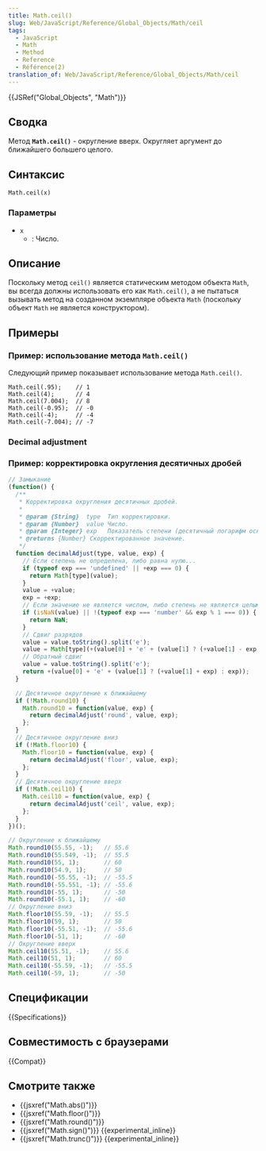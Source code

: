 ```yaml
---
title: Math.ceil()
slug: Web/JavaScript/Reference/Global_Objects/Math/ceil
tags:
  - JavaScript
  - Math
  - Method
  - Reference
  - Référence(2)
translation_of: Web/JavaScript/Reference/Global_Objects/Math/ceil
---
```


{{JSRef("Global_Objects", "Math")}}

## Сводка

Метод **`Math.ceil()`** - округление вверх. Округляет аргумент до ближайшего большего целого.

## Синтаксис

```
Math.ceil(x)
```

### Параметры

- `x`
  - : Число.

## Описание

Поскольку метод `ceil()` является статическим методом объекта `Math`, вы всегда должны использовать его как `Math.ceil()`, а не пытаться вызывать метод на созданном экземпляре объекта `Math` (поскольку объект `Math` не является конструктором).

## Примеры

### Пример: использование метода `Math.ceil()`

Следующий пример показывает использование метода `Math.ceil()`.

```
Math.ceil(.95);    // 1
Math.ceil(4);      // 4
Math.ceil(7.004);  // 8
Math.ceil(-0.95);  // -0
Math.ceil(-4);     // -4
Math.ceil(-7.004); // -7
```

### Decimal adjustment

### Пример: корректировка округления десятичных дробей

```js
// Замыкание
(function() {
  /**
   * Корректировка округления десятичных дробей.
   *
   * @param {String}  type  Тип корректировки.
   * @param {Number}  value Число.
   * @param {Integer} exp   Показатель степени (десятичный логарифм основания корректировки).
   * @returns {Number} Скорректированное значение.
   */
  function decimalAdjust(type, value, exp) {
    // Если степень не определена, либо равна нулю...
    if (typeof exp === 'undefined' || +exp === 0) {
      return Math[type](value);
    }
    value = +value;
    exp = +exp;
    // Если значение не является числом, либо степень не является целым числом...
    if (isNaN(value) || !(typeof exp === 'number' && exp % 1 === 0)) {
      return NaN;
    }
    // Сдвиг разрядов
    value = value.toString().split('e');
    value = Math[type](+(value[0] + 'e' + (value[1] ? (+value[1] - exp) : -exp)));
    // Обратный сдвиг
    value = value.toString().split('e');
    return +(value[0] + 'e' + (value[1] ? (+value[1] + exp) : exp));
  }

  // Десятичное округление к ближайшему
  if (!Math.round10) {
    Math.round10 = function(value, exp) {
      return decimalAdjust('round', value, exp);
    };
  }
  // Десятичное округление вниз
  if (!Math.floor10) {
    Math.floor10 = function(value, exp) {
      return decimalAdjust('floor', value, exp);
    };
  }
  // Десятичное округление вверх
  if (!Math.ceil10) {
    Math.ceil10 = function(value, exp) {
      return decimalAdjust('ceil', value, exp);
    };
  }
})();

// Округление к ближайшему
Math.round10(55.55, -1);   // 55.6
Math.round10(55.549, -1);  // 55.5
Math.round10(55, 1);       // 60
Math.round10(54.9, 1);     // 50
Math.round10(-55.55, -1);  // -55.5
Math.round10(-55.551, -1); // -55.6
Math.round10(-55, 1);      // -50
Math.round10(-55.1, 1);    // -60
// Округление вниз
Math.floor10(55.59, -1);   // 55.5
Math.floor10(59, 1);       // 50
Math.floor10(-55.51, -1);  // -55.6
Math.floor10(-51, 1);      // -60
// Округление вверх
Math.ceil10(55.51, -1);    // 55.6
Math.ceil10(51, 1);        // 60
Math.ceil10(-55.59, -1);   // -55.5
Math.ceil10(-59, 1);       // -50
```

## Спецификации

{{Specifications}}

## Совместимость с браузерами

{{Compat}}

## Смотрите также

- {{jsxref("Math.abs()")}}
- {{jsxref("Math.floor()")}}
- {{jsxref("Math.round()")}}
- {{jsxref("Math.sign()")}} {{experimental_inline}}
- {{jsxref("Math.trunc()")}} {{experimental_inline}}
